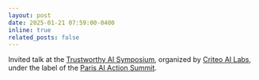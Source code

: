 ```yaml
---
layout: post
date: 2025-01-21 07:59:00-0400
inline: true
related_posts: false
---
```


Invited talk at the [Trustworthy AI Symposium](https://ailab.criteo.com/trustworthy-ai-symposium/), organized by [Criteo AI Labs](https://ailab.criteo.com/), under the label of the [Paris AI Action Summit](https://www.elysee.fr/en/sommet-pour-l-action-sur-l-ia).
